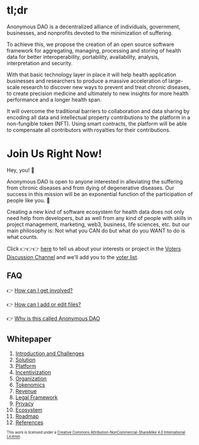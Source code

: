 # tl;dr

Anonymous DAO is a decentralized alliance of individuals, government, businesses, and nonprofits devoted to the
minimization of suffering.

To achieve this, we propose the creation of an open source software framework for aggregating, managing, processing and storing of health data for better interoperability, portability, availability, analysis, interpretation and security.

With that basic technology layer in place it will help health application businesses and researchers to produce a massive acceleration of large-scale research to discover new ways to prevent and treat chronic diseases, to create precision medicine and ultimately to new insights for more health performance and a longer health span.

It will overcome the traditional barriers to collaboration and data sharing by encoding all data and intellectual property contributions to the platform in a non-fungible token (NFT). Using smart contracts, the platform will be able to compensate all contributors with royalties for their contributions.

# Join Us Right Now!

Hey, you! 👀

Anonymous DAO is open to anyone interested in alleviating the suffering from chronic diseases and from dying of degenerative diseases. Our success in
this mission will be an exponential function of the participation of people like you. 🚀

Creating a new kind of software ecosystem for health data does not only need help from developers, but as well from any kind of people with skills in project management, marketing, web3, business, life sciences, etc. but our main philosophy is: Not what you CAN do but what do you WANT to do is what counts.

Click 👉👉👉 [here](https://github.com/anonymous-dao/draft-whitepaper/discussions/new?category=voters) to tell us about your
interests or project in the [Voters Discussion Channel](https://github.com/anonymous-dao/draft-whitepaper/discussions/categories/voters) and we'll add you to the [voter list](voting.md).

## FAQ

👉 [How can I get involved?](https://github.com/anonymous-dao/draft-whitepaper#how-to-get-started)

👉 [How can I add or edit files?](./how-to/edit-files-in-the-browser.md)

👉 [Why is this called Anonymous DAO](./proposals/name-tagline-token-name-logo-proposals.md)


## Whitepaper
1. [Introduction and Challenges](constitution/1-introduction-and-challenges.md)
2. [Solution](constitution/2-solution.md)
3. [Platform](constitution/3-platform.md)
4. [Incentivization](constitution/4-incentivization.md)
5. [Organization](constitution/5-organization.md)
6. [Tokenomics](constitution/6-tokenomics.md)
7. [Revenue](constitution/7-revenue.md)
8. [Legal Framework](constitution/8-legal-framework.md)
9. [Privacy](constitution/9-privacy.md)
10. [Ecosystem](constitution/10-ecosystem.md)
11. [Roadmap](constitution/11-roadmap.md)
11. [References](constitution/12-references.md)



<sub><sub>
This work is licensed under a <a rel="license" href="http://creativecommons.org/licenses/by-nc-sa/4.0/">Creative Commons Attribution-NonCommercial-ShareAlike 4.0 International License</a>.
</sub></sub>

